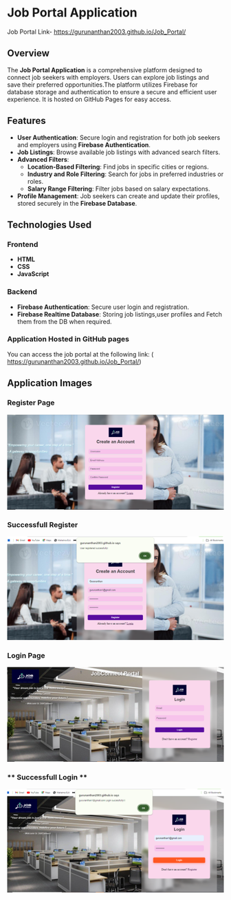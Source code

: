 # Job Portal Application
 Job Portal  Link- https://gurunanthan2003.github.io/Job_Portal/
## **Overview**

The **Job Portal Application** is a comprehensive platform designed to connect job seekers with employers. Users can explore job listings and save their preferred opportunities.The platform utilizes Firebase for database storage and authentication to ensure a secure and efficient user experience. It is hosted on GitHub Pages for easy access.

## **Features**

- **User Authentication**: Secure login and registration for both job seekers and employers using **Firebase Authentication**.
- **Job Listings**: Browse available job listings with advanced search filters.
- **Advanced Filters**:
  - **Location-Based Filtering**: Find jobs in specific cities or regions.
  - **Industry and Role Filtering**: Search for jobs in preferred industries or roles.
  - **Salary Range Filtering**: Filter jobs based on salary expectations.
- **Profile Management**: Job seekers can create and update their profiles, stored securely in the **Firebase Database**.

## **Technologies Used**

### **Frontend**

- **HTML**
- **CSS**
- **JavaScript**
  
### **Backend**

- **Firebase Authentication**: Secure user login and registration.
- **Firebase Realtime Database**: Storing job listings,user profiles and Fetch them from the DB when required.
### **Application Hosted in GitHub pages**
You can access the job portal at the following link:
( https://gurunanthan2003.github.io/Job_Portal/)

## **Application Images**

### **Register Page**
![Register Pagee Screenshot](images/register.PNG "Register Page of the Job Portal")

### **Successfull Register**
![Register Screenshot](images/register1.PNG " Successfull Register Page of the Job Portal")

### **Login Page**
![Login Screenshot](images/login.PNG "Login Page of the Job Portal")

### ** Successfull Login **
![Login Screenshot](images/login1.PNG "Successfull Login Page of the Job Portal")


